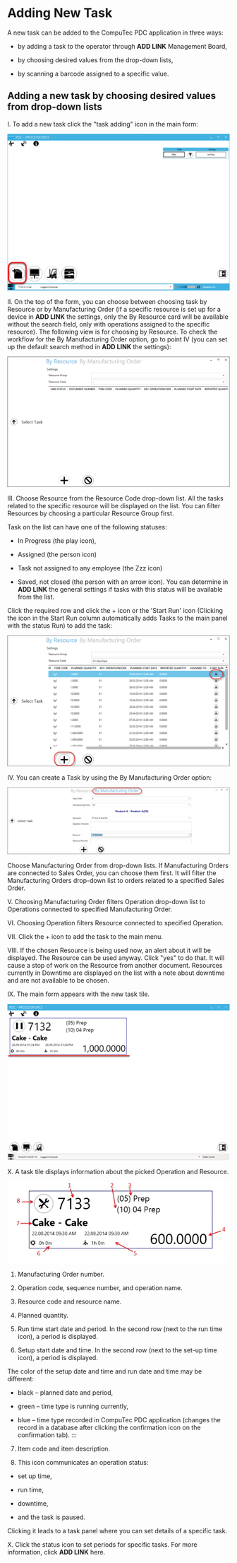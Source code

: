 # Adding New Task

A new task can be added to the CompuTec PDC application in three ways:

- by adding a task to the operator through **ADD LINK** Management Board,

- by choosing desired values from the drop-down lists,

- by scanning a barcode assigned to a specific value.

## Adding a new task by choosing desired values from drop-down lists

I. To add a new task click the "task adding" icon in the main form:

![Adding Task](./media/adding-task.png)

II. On the top of the form, you can choose between choosing task by Resource or by Manufacturing Order (if a specific resource is set up for a device in **ADD LINK** the settings, only the By Resource card will be available without the search field, only with operations assigned to the specific resource). The following view is for choosing by Resource. To check the workflow for the By Manufacturing Order option, go to point IV (you can set up the default search method in **ADD LINK** the settings):

![By Resource](./media/by-resource.png)

III. Choose Resource from the Resource Code drop-down list. All the tasks related to the specific resource will be displayed on the list. You can filter Resources by choosing a particular Resource Group first.

Task on the list can have one of the following statuses:

- In Progress (the play icon),

- Assigned (the person icon)

- Task not assigned to any employee (the Zzz icon)

- Saved, not closed (the person with an arrow icon). You can determine in **ADD LINK** the general settings if tasks with this status will be available from the list.

Click the required row and click the + icon or the 'Start Run' icon (Clicking the icon in the Start Run column automatically adds Tasks to the main panel with the status Run) to add the task:

![Start Run](./media/pdc-start-run.png)

IV. You can create a Task by using the By Manufacturing Order option:

![By Manufacturing Order](./media/by-manufacturing-order.png)

Choose Manufacturing Order from drop-down lists. If Manufacturing Orders are connected to Sales Order, you can choose them first. It will filter the Manufacturing Orders drop-down list to orders related to a specified Sales Order.

V. Choosing Manufacturing Order filters Operation drop-down list to Operations connected to specified Manufacturing Order.

VI. Choosing Operation filters Resource connected to specified Operation.

VII. Click the + icon to add the task to the main menu.

VIII. If the chosen Resource is being used now, an alert about it will be displayed. The Resource can be used anyway. Click "yes" to do that. It will cause a stop of work on the Resource from another document. Resources currently in Downtime are displayed on the list with a note about downtime and are not available to be chosen.

IX. The main form appears with the new task tile.

![Added Task](./media/added-task.png)

X. A task tile displays information about the picked Operation and Resource.

![Task Details](./media/pdc-task-details.jpg)

1. Manufacturing Order number.

2. Operation code, sequence number, and operation name.

3. Resource code and resource name.

4. Planned quantity.

5. Run time start date and period. In the second row (next to the run time icon), a period is displayed.

6. Setup start date and time. In the second row (next to the set-up time icon), a period is displayed.

The color of the setup date and time and run date and time may be different:

- black – planned date and period,

- green – time type is running currently,

- blue – time type recorded in CompuTec PDC application (changes the record in a database after clicking the confirmation icon on the confirmation tab).
:::

7. Item code and item description.

8. This icon communicates an operation status:

  - set up time,

  - run time,

  - downtime,

  - and the task is paused.

  Clicking it leads to a task panel where you can set details of a specific task.

X. Click the status icon to set periods for specific tasks. For more information, click **ADD LINK** here.